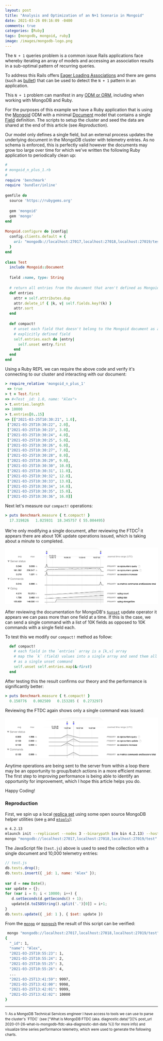 ```yaml
---
layout: post
title: "Analysis and Optimization of an N+1 Scenario in Mongoid"
date: 2021-03-26 09:16:09 -0400
comments: true
categories: [Ruby]
tags: [mongodb, mongoid, ruby]
image: /images/mongodb-logo.png
---
```


The `N + 1` queries problem is a common issue Rails applications face whereby iterating an array of models and accessing an association results in a sub-optimal pattern of recurring queries.

To address this Rails offers [Eager Loading Associations](https://guides.rubyonrails.org/active_record_querying.html#eager-loading-associations) and there are gems (such as [bullet](https://github.com/flyerhzm/bullet)) that can be used to detect the `N + 1` pattern in an application.

This `N + 1` problem can manifest in any [ODM or ORM](https://medium.com/spidernitt/orm-and-odm-a-brief-introduction-369046ec57eb), including when working with MongoDB and Ruby.

For the purposes of this example we have a Ruby application that is using the [Mongoid](https://docs.mongodb.com/mongoid/current/) ODM with a minimal [Document](https://docs.mongodb.com/mongoid/current/tutorials/mongoid-documents/) model that contains a single [Field](https://docs.mongodb.com/mongoid/current/tutorials/mongoid-documents/#fields) definition. The scripts to setup the cluster and seed the data are shared at the end of this article (see _Reproduction_).

<!-- MORE -->

Our model only defines a single field, but an external process updates the underlying document in the MongoDB cluster with telemetry entries. As no schema is enforced, this is perfectly valid however the documents may grow too large over time for which we've written the following Ruby application to periodically clean up:

```ruby
#
# mongoid_n_plus_1.rb
#
require 'benchmark'
require 'bundler/inline'

gemfile do
  source 'https://rubygems.org'

  gem 'mongoid'
  gem 'mongo'
end

Mongoid.configure do |config|
  config.clients.default = {
    uri: "mongodb://localhost:27017,localhost:27018,localhost:27019/test"
  }
end

class Test
  include Mongoid::Document

  field :name, type: String

  # return all entries from the document that aren't defined as Mongoid fields
  def entries
    attr = self.attributes.dup
    attr.delete_if { |k, v| self.fields.key?(k) }
    attr.sort
  end

  def compact!
    # unset each field that doesn't belong to the Mongoid document as an
    # explicitly defined field
    self.entries.each do |entry|
      self.unset entry.first
    end
  end
end
```

Using a Ruby REPL we can require the above code and verify it's connecting to our cluster and interacting with our document:

```ruby
> require_relative 'mongoid_n_plus_1'
 => true
> t = Test.first
=> #<Test _id: 1.0, name: "Alex">
> t.entries.length
=> 10000
> t.entries[0..15]
=> [["2021-03-25T10:30:21", 1.0],
 ["2021-03-25T10:30:22", 2.0],
 ["2021-03-25T10:30:23", 3.0],
 ["2021-03-25T10:30:24", 4.0],
 ["2021-03-25T10:30:25", 5.0],
 ["2021-03-25T10:30:26", 6.0],
 ["2021-03-25T10:30:27", 7.0],
 ["2021-03-25T10:30:28", 8.0],
 ["2021-03-25T10:30:29", 9.0],
 ["2021-03-25T10:30:30", 10.0],
 ["2021-03-25T10:30:31", 11.0],
 ["2021-03-25T10:30:32", 12.0],
 ["2021-03-25T10:30:33", 13.0],
 ["2021-03-25T10:30:34", 14.0],
 ["2021-03-25T10:30:35", 15.0],
 ["2021-03-25T10:30:36", 16.0]]
```

Next let's measure our `compact!` operations:

```ruby
> puts Benchmark.measure { t.compact! }
  17.319826   1.025931  18.345757 ( 55.004495)
```

We're only modifying a single document, after reviewing the FTDC<sup>[1](#fn1)</sup> it appears there are about 10K update operations issued, which is taking about a minute to completed.

![](/images/nplus1-1.png)

After reviewing the documentation for MongoDB's [`$unset`](https://docs.mongodb.com/manual/reference/operator/update/unset/) update operator it appears we can pass more than one field at a time. If this is the case, we can send a single command with a list of 10K fields as opposed to 10K commands with a single field each.

To test this we modify our `compact!` method as follow:

```ruby
  def compact!
    # each field in the `entries` array is a [k,v] array
    # map the `k` (field) values into a single array and send them all
    # as a single unset command
    self.unset self.entries.map(&:first)
  end
```

After testing this the result confirms our theory and the performance is significantly better:

```ruby
> puts Benchmark.measure { t.compact! }
  0.150776   0.002509   0.153285 (  0.273297)
```

Reviewing the FTDC again shows only a single command was issued:

![](/images/nplus1-2.png)

Anytime operations are being sent to the server from within a loop there may be an opportunity to group/batch actions in a more efficient manner. The first step to improving performance is being able to identify an opportunity for improvement, which I hope this article helps you do.

Happy Coding!

### Reproduction

First, we spin up a local [replica set](https://docs.mongodb.com/manual/replication) using some open source MongoDB helper utilities (see [`m`](https://github.com/aheckmann/m) and [`mtools`](https://github.com/rueckstiess/mtools)):

```bash
m 4.2.13
mlaunch init --replicaset --nodes 3 --binarypath $(m bin 4.2.13) --host localhost --bind_ip_all
mongo "mongodb://localhost:27017,localhost:27018,localhost:27019/test" test.js
```

The JavaScript file (`test.js`) above is used to seed the collection with a single document and 10,000 telemetry entries:

```js
// test.js
db.tests.drop();
db.tests.insert({ _id: 1, name: "Alex" });

var d = new Date();
var update = {};
for (var i = 0; i < 10000; i++) {
   d.setSeconds(d.getSeconds() + 1);
   update[d.toISOString().split('.')[0]] = i+1;
}
db.tests.update({ _id: 1 }, { $set: update })
```

From the [`mongo`](https://docs.mongodb.com/manual/mongo/) or [`mongosh`](https://docs.mongodb.com/mongodb-shell/) the result of this script can be verified:

```bash
 mongo "mongodb://localhost:27017,localhost:27018,localhost:27019/test" --quiet --eval 'db.tests.find().pretty()'
{
  "_id": 1,
  "name": "Alex",
  "2021-03-25T10:55:23": 1,
  "2021-03-25T10:55:24": 2,
  "2021-03-25T10:55:25": 3,
  "2021-03-25T10:55:26": 4,
  ...
  "2021-03-25T13:41:59": 9997,
  "2021-03-25T13:42:00": 9998,
  "2021-03-25T13:42:01": 9999,
  "2021-03-25T13:42:02": 10000
}
```

<hr>
<small><a name="fn1">1</a>: As a MongoDB Technical Services engineer I have access to tools we can use to parse the cluster's `FTDC` (see ["What is MongoDB FTDC (aka. diagnostic.data)"]({% post_url 2020-01-26-what-is-mongodb-ftdc-aka-diagnostic-dot-data %}) for more info) and visualize time series performance telemetry, which were used to generate the following charts.</small>
